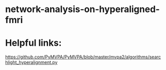 # network-analysis-on-hyperaligned-fmri

# Helpful links:
https://github.com/PyMVPA/PyMVPA/blob/master/mvpa2/algorithms/searchlight_hyperalignment.py
